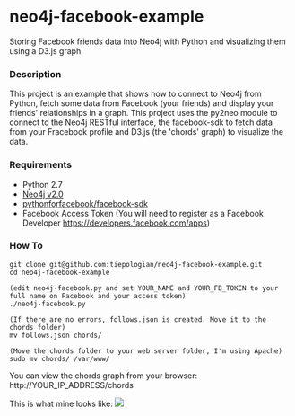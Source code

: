 neo4j-facebook-example
======================

Storing Facebook friends data into Neo4j with Python and visualizing them using a D3.js graph


### Description
This project is an example that shows how to connect to Neo4j from Python, fetch some data from Facebook (your friends) and display your friends' relationships in a graph.
This project uses the py2neo module to connect to the Neo4j RESTful interface, the facebook-sdk to fetch data from your Fracebook profile and D3.js (the 'chords' graph) to visualize the data.


### Requirements
- Python 2.7
- [Neo4j v2.0](http://www.neo4j.org)
- [pythonforfacebook/facebook-sdk](https://github.com/pythonforfacebook/facebook-sdk)
- Facebook Access Token (You will need to register as a Facebook Developer https://developers.facebook.com/apps)


### How To

```
git clone git@github.com:tiepologian/neo4j-facebook-example.git
cd neo4j-facebook-example

(edit neo4j-facebook.py and set YOUR_NAME and YOUR_FB_TOKEN to your full name on Facebook and your access token)
./neo4j-facebook.py

(If there are no errors, follows.json is created. Move it to the chords folder)
mv follows.json chords/

(Move the chords folder to your web server folder, I'm using Apache)
sudo mv chords/ /var/www/
```

You can view the chords graph from your browser:
http://YOUR_IP_ADDRESS/chords


This is what mine looks like:
![](http://i1033.photobucket.com/albums/a416/Gianluca_Tiepolo/1958464_10152361719482189_94706854_n_zps70f4422c.jpg)

